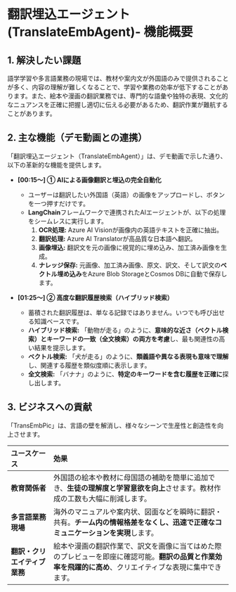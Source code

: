 # 翻訳埋込エージェント (TranslateEmbAgent)- 機能概要

## 1. 解決したい課題

語学学習や多言語業務の現場では、教材や案内文が外国語のみで提供されることが多く、内容の理解が難しくなることで、学習や業務の効率が低下することがあります。また、絵本や漫画の翻訳業務では、専門的な語彙や独特の表現、文化的なニュアンスを正確に把握し適切に伝える必要があるため、翻訳作業が難航することがあります。


## 2. 主な機能（デモ動画との連携）

「翻訳埋込エージェント（TranslateEmbAgent）」は、デモ動画で示した通り、以下の革新的な機能を提供します。

* **\[00:15～\] ① AIによる画像翻訳と埋込の完全自動化**
    * ユーザーは翻訳したい外国語（英語）の画像をアップロードし、ボタンを一つ押すだけです。
    * **LangChain**フレームワークで連携されたAIエージェントが、以下の処理をシームレスに実行します。
        1.  **OCR処理:** Azure AI Visionが画像内の英語テキストを正確に抽出。
        2.  **翻訳処理:** Azure AI Translatorが高品質な日本語へ翻訳。
        3.  **画像埋込:** 翻訳文を元の画像に視覚的に埋め込み、加工済み画像を生成。
        4.  **ナレッジ保存:** 元画像、加工済み画像、原文、訳文、そして訳文の**ベクトル埋め込み**をAzure Blob StorageとCosmos DBに自動で保存します。

* **\[01:25～\] ② 高度な翻訳履歴検索（ハイブリッド検索）**
    * 蓄積された翻訳履歴は、単なる記録ではありません。いつでも呼び出せる知識ベースです。
    * **ハイブリッド検索:** 「動物が走る」のように、**意味的な近さ（ベクトル検索）とキーワードの一致（全文検索）の両方を考慮**し、最も関連性の高い結果を提示します。
    * **ベクトル検索:** 「犬が走る」のように、**類義語や異なる表現も意味で理解**し、関連する履歴を類似度順に表示します。
    * **全文検索:** 「バナナ」のように、**特定のキーワードを含む履歴を正確に**探し出します。

## 3. ビジネスへの貢献

「TransEmbPic」は、言語の壁を解消し、様々なシーンで生産性と創造性を向上させます。

| ユースケース | 効果 |
| :--- | :--- |
| **教育関係者** | 外国語の絵本や教材に母国語の補助を簡単に追加でき、**生徒の理解度と学習意欲を向上**させます。教材作成の工数も大幅に削減します。 |
| **多言語業務現場** | 海外のマニュアルや案内状、図面などを瞬時に翻訳・共有。**チーム内の情報格差をなくし、迅速で正確なコミュニケーションを実現**します。 |
| **翻訳・クリエイティブ業務** | 絵本や漫画の翻訳作業で、訳文を画像に当てはめた際のプレビューを即座に確認可能。**翻訳の品質と作業効率を飛躍的に高め**、クリエイティブな表現に集中できます。 |
